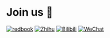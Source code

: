 # Join us 👋
[![redbook](https://img.shields.io/badge/Redbook-red?style=flat&logo=xiaohongshu&logoColor=red
)](https://www.xiaohongshu.com/user/profile/67875ac7000000000403c619)
[![Zhihu](https://img.shields.io/badge/Zhihu-lightblue?style=flat&logo=zhihu&logoColor=blue
)](https://www.zhihu.com/people/openrobotlab)
[![Bilibili](https://img.shields.io/badge/-bilibili-ff69b4?style=flat&labelColor=ff69b4&logo=bilibili&logoColor=white)](https://space.bilibili.com/3546722198358311)
[![WeChat](https://img.shields.io/badge/WeChat-brightgreen?style=flat&logo=WeChat&logoColor=green
)](https://cdn.vansin.top/OpenRobotLab.jpg)
